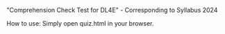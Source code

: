 "Comprehension Check Test for DL4E" - Corresponding to Syllabus 2024

How to use: Simply open quiz.html in your browser.
